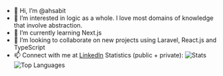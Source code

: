 - 👋 Hi, I’m @ahsabit
- 👀 I’m interested in logic as a whole. I love most domains of knowledge that involve abstraction.
- 🌱 I’m currently learning Next.js
- 💞️ I’m looking to collaborate on new projects using Laravel, React.js and TypeScript
- 📫 Connect with me at [LinkedIn](https://www.linkedin.com/in/a-h-sabit/)
Statistics (public + private):
![Stats](https://github-stats-x9cj.vercel.app/api?username=ahsabit&show_icons=true&count_private=true&theme=tokyonight)
![Top Languages](https://github-stats-x9cj.vercel.app/api/top-langs/?username=ahsabit&show_icons=true&count_private=true&theme=tokyonight)

<!---
ahsabit/ahsabit is a ✨ special ✨ repository because its `README.md` (this file) appears on your GitHub profile.
You can click the Preview link to take a look at your changes.
--->
